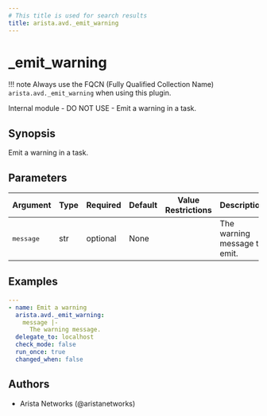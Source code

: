 ```yaml
---
# This title is used for search results
title: arista.avd._emit_warning
---
```

<!--
  ~ Copyright (c) 2023-2024 Arista Networks, Inc.
  ~ Use of this source code is governed by the Apache License 2.0
  ~ that can be found in the LICENSE file.
  -->

# _emit_warning

!!! note
    Always use the FQCN (Fully Qualified Collection Name) `arista.avd._emit_warning` when using this plugin.

Internal module - DO NOT USE - Emit a warning in a task.

## Synopsis

Emit a warning in a task.

## Parameters

| Argument | Type | Required | Default | Value Restrictions | Description |
| -------- | ---- | -------- | ------- | ------------------ | ----------- |
| <samp>message</samp> | str | optional | None |  | The warning message to emit. |

## Examples

```yaml
---
- name: Emit a warning
  arista.avd._emit_warning:
    message |-
      The warning message.
  delegate_to: localhost
  check_mode: false
  run_once: true
  changed_when: false
```

## Authors

- Arista Networks (@aristanetworks)
